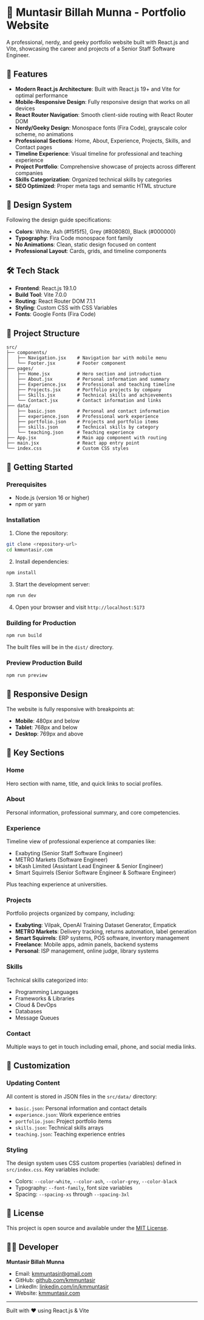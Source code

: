 # 🌊 Muntasir Billah Munna - Portfolio Website

A professional, nerdy, and geeky portfolio website built with React.js and Vite, showcasing the career and projects of a Senior Staff Software Engineer.

## 🚀 Features

- **Modern React.js Architecture**: Built with React.js 19+ and Vite for optimal performance
- **Mobile-Responsive Design**: Fully responsive design that works on all devices
- **React Router Navigation**: Smooth client-side routing with React Router DOM
- **Nerdy/Geeky Design**: Monospace fonts (Fira Code), grayscale color scheme, no animations
- **Professional Sections**: Home, About, Experience, Projects, Skills, and Contact pages
- **Timeline Experience**: Visual timeline for professional and teaching experience
- **Project Portfolio**: Comprehensive showcase of projects across different companies
- **Skills Categorization**: Organized technical skills by categories
- **SEO Optimized**: Proper meta tags and semantic HTML structure

## 🎨 Design System

Following the design guide specifications:
- **Colors**: White, Ash (#f5f5f5), Grey (#808080), Black (#000000)
- **Typography**: Fira Code monospace font family
- **No Animations**: Clean, static design focused on content
- **Professional Layout**: Cards, grids, and timeline components

## 🛠️ Tech Stack

- **Frontend**: React.js 19.1.0
- **Build Tool**: Vite 7.0.0
- **Routing**: React Router DOM 7.1.1
- **Styling**: Custom CSS with CSS Variables
- **Fonts**: Google Fonts (Fira Code)

## 📁 Project Structure

```
src/
├── components/
│   ├── Navigation.jsx    # Navigation bar with mobile menu
│   └── Footer.jsx        # Footer component
├── pages/
│   ├── Home.jsx          # Hero section and introduction
│   ├── About.jsx         # Personal information and summary
│   ├── Experience.jsx    # Professional and teaching timeline
│   ├── Projects.jsx      # Portfolio projects by company
│   ├── Skills.jsx        # Technical skills and achievements
│   └── Contact.jsx       # Contact information and links
├── data/
│   ├── basic.json        # Personal and contact information
│   ├── experience.json   # Professional work experience
│   ├── portfolio.json    # Projects and portfolio items
│   ├── skills.json       # Technical skills by category
│   └── teaching.json     # Teaching experience
├── App.jsx               # Main app component with routing
├── main.jsx              # React app entry point
└── index.css             # Custom CSS styles
```

## 🚀 Getting Started

### Prerequisites
- Node.js (version 16 or higher)
- npm or yarn

### Installation

1. Clone the repository:
```bash
git clone <repository-url>
cd kmmuntasir.com
```

2. Install dependencies:
```bash
npm install
```

3. Start the development server:
```bash
npm run dev
```

4. Open your browser and visit `http://localhost:5173`

### Building for Production

```bash
npm run build
```

The built files will be in the `dist/` directory.

### Preview Production Build

```bash
npm run preview
```

## 📱 Responsive Design

The website is fully responsive with breakpoints at:
- **Mobile**: 480px and below
- **Tablet**: 768px and below
- **Desktop**: 769px and above

## 🎯 Key Sections

### Home
Hero section with name, title, and quick links to social profiles.

### About
Personal information, professional summary, and core competencies.

### Experience
Timeline view of professional experience at companies like:
- Exabyting (Senior Staff Software Engineer)
- METRO Markets (Software Engineer)
- bKash Limited (Assistant Lead Engineer & Senior Engineer)
- Smart Squirrels (Senior Software Engineer & Software Engineer)

Plus teaching experience at universities.

### Projects
Portfolio projects organized by company, including:
- **Exabyting**: Vilpak, OpenAI Training Dataset Generator, Empatick
- **METRO Markets**: Delivery tracking, returns automation, label generation
- **Smart Squirrels**: ERP systems, POS software, inventory management
- **Freelance**: Mobile apps, admin panels, backend systems
- **Personal**: ISP management, online judge, library systems

### Skills
Technical skills categorized into:
- Programming Languages
- Frameworks & Libraries
- Cloud & DevOps
- Databases
- Message Queues

### Contact
Multiple ways to get in touch including email, phone, and social media links.

## 🔧 Customization

### Updating Content
All content is stored in JSON files in the `src/data/` directory:
- `basic.json`: Personal information and contact details
- `experience.json`: Work experience entries
- `portfolio.json`: Project portfolio items
- `skills.json`: Technical skills arrays
- `teaching.json`: Teaching experience entries

### Styling
The design system uses CSS custom properties (variables) defined in `src/index.css`. Key variables include:
- Colors: `--color-white`, `--color-ash`, `--color-grey`, `--color-black`
- Typography: `--font-family`, font size variables
- Spacing: `--spacing-xs` through `--spacing-3xl`

## 📄 License

This project is open source and available under the [MIT License](LICENSE).

## 👨‍💻 Developer

**Muntasir Billah Munna**
- Email: kmmuntasir@gmail.com
- GitHub: [github.com/kmmuntasir](https://github.com/kmmuntasir)
- LinkedIn: [linkedin.com/in/kmmuntasir](https://linkedin.com/in/kmmuntasir)
- Website: [kmmuntasir.com](https://kmmuntasir.com)

---

Built with ❤️ using React.js & Vite
